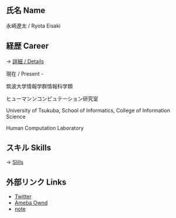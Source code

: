 ## 氏名 Name

 永崎遼太  /  Ryota Eisaki

## 経歴 Career

-> [ 詳細  /  Details ](https://github.com/RyotaEisaki/about_me/blob/master/Career.md)


現在  /  Present - 

筑波大学情報学群情報科学類  

ヒューマンンコンピュテーション研究室

University of Tsukuba, School of Informatics, College of Information Science

Human Computation Laboratory

## スキル Skills
-> [Slills](https://github.com/RyotaEisaki/about_me/blob/master/Skills.md)

## 外部リンク Links
+ [Twitter](https://twitter.com/eisaki_ryota?prefetchTimestamp=1571484504357)
+ [Ameba Ownd](https://ryotaeisaki.amebaownd.com/)
+ [note](https://note.mu/r_e)
